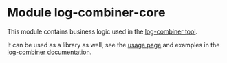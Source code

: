 # Module log-combiner-core

This module contains business logic used in the [log-combiner tool](../log-combiner/README.md).

It can be used as a library as well, see the [usage page](doc/usage.md) and examples
in the [log-combiner documentation](../log-combiner/README.md).